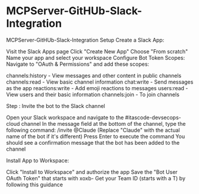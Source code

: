 # MCPServer-GitHUb-Slack-Integration
MCPServer-GitHUb-Slack-Integration
Setup
Create a Slack App:

Visit the Slack Apps page
Click "Create New App"
Choose "From scratch"
Name your app and select your workspace
Configure Bot Token Scopes: Navigate to "OAuth & Permissions" and add these scopes:

channels:history - View messages and other content in public channels
channels:read - View basic channel information
chat:write - Send messages as the app
reactions:write - Add emoji reactions to messages
users:read - View users and their basic information
channels:join - To join channels



Step : Invite the bot to the Slack channel

Open your Slack workspace and navigate to the #itascode-devsecops-cloud channel
In the message field at the bottom of the channel, type the following command:
/invite @Claude
(Replace "Claude" with the actual name of the bot if it's different)
Press Enter to execute the command
You should see a confirmation message that the bot has been added to the channel

Install App to Workspace:

Click "Install to Workspace" and authorize the app
Save the "Bot User OAuth Token" that starts with xoxb-
Get your Team ID (starts with a T) by following this guidance
